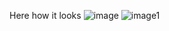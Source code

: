 Here how it looks
![image](https://github.com/Michikatsuuu/Pygame/assets/116218242/149a174e-08af-405c-a077-44a68cc408fd)
![image1](https://github.com/Michikatsuuu/Pygame/assets/116218242/35895f81-7784-43d1-9a61-4e4f08775c78)
